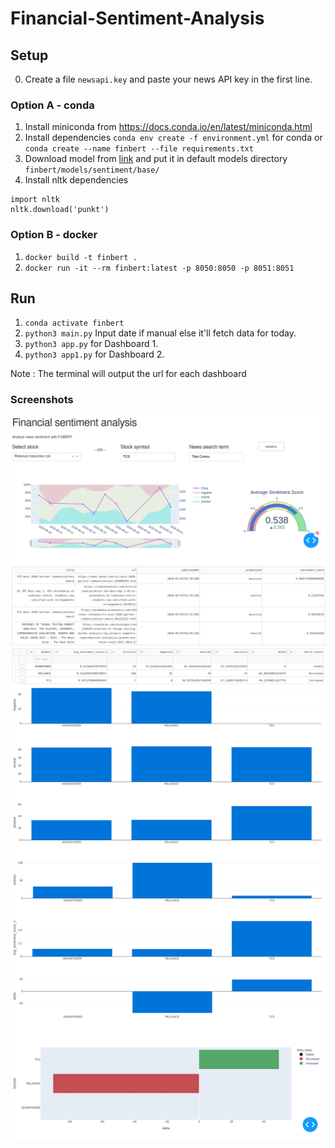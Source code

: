 # Financial-Sentiment-Analysis

## Setup
0. Create a file `newsapi.key` and paste your news API key in the first line.

### Option A - conda
1. Install miniconda from https://docs.conda.io/en/latest/miniconda.html
2. Install dependencies `conda env create -f environment.yml` for conda or `conda create --name finbert --file requirements.txt`
3. Download model from [link](https://prosus-public.s3-eu-west-1.amazonaws.com/finbert/finbert-sentiment/pytorch_model.bin) and put it in default models directory `finbert/models/sentiment/base/`
4. Install nltk dependencies
```
import nltk
nltk.download('punkt')
```

### Option B - docker
1. `docker build -t finbert .`
2. `docker run -it --rm finbert:latest -p 8050:8050 -p 8051:8051`

## Run

1. `conda activate finbert`
2. `python3 main.py` Input date if manual else it'll fetch data for today.
3. `python3 app.py` for Dashboard 1.
4. `python3 app1.py` for Dashboard 2.

Note : The terminal will output the url for each dashboard

### Screenshots
![Home](resources/Stock.png)
![Main](resources/Main.png)
